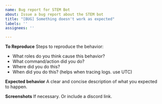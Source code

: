 ```yaml
---
name: Bug report for STEM Bot
about: Issue a bug report about the STEM bot
title: "[BUG] Something doesn't work as expected"
labels: ''
assignees: ''

---
```


**To Reproduce**
Steps to reproduce the behavior:
* What roles do you think cause this behavior?
* What command/action did you do?
* Where did you do this?
* When did you do this? (helps when tracing logs. use UTC)

**Expected behavior**
A clear and concise description of what you expected to happen.

**Screenshots**
If necessary. Or include a discord link.
